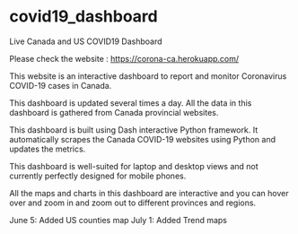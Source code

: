 # covid19_dashboard
Live Canada and US COVID19 Dashboard

Please check the website : https://corona-ca.herokuapp.com/

This website is an interactive dashboard to report and monitor Coronavirus COVID-19 cases in Canada.

This dashboard is updated several times a day. All the data in this dashboard is gathered from Canada provincial websites.

This dashboard is built using Dash interactive Python framework. It automatically scrapes the Canada COVID-19 websites using Python and updates the metrics.

This dashboard is well-suited for laptop and desktop views and not currently perfectly designed for mobile phones.

All the maps and charts in this dashboard are interactive and you can hover over and zoom in and zoom out to different provinces and regions.
    
June 5: Added US counties map
July 1: Added Trend maps
